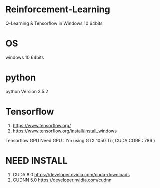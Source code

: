 # Reinforcement-Learning
Q-Learning &amp; Tensorflow in Windows 10 64bits

# OS
windows 10 64bits

# python 

python Version 3.5.2

# Tensorflow 

1. https://www.tensorflow.org/
2. https://www.tensorflow.org/install/install_windows

Tensorflow GPU
Need GPU : I'm using GTX 1050 Ti ( CUDA CORE : 786 ) 

# NEED INSTALL 	

1. CUDA 8.0
https://developer.nvidia.com/cuda-downloads
2. CUDNN 5.0
https://developer.nvidia.com/cudnn
